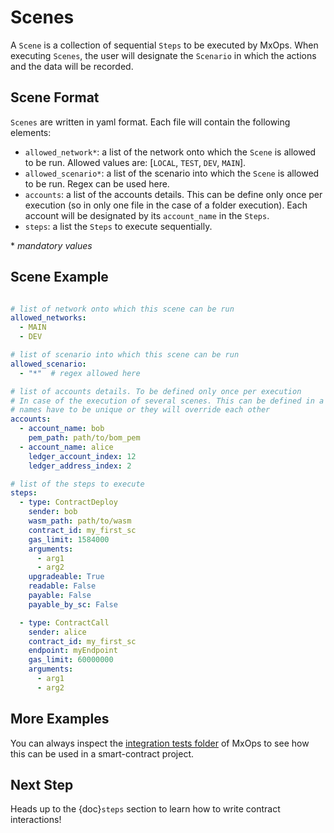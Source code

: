 # Scenes

A `Scene` is a collection of sequential `Steps` to be executed by MxOps.
When executing `Scenes`, the user will designate the `Scenario` in which the actions and the data will be recorded.

## Scene Format

`Scenes` are written in yaml format. Each file will contain the following elements:

- `allowed_network*`: a list of the network onto which the `Scene` is allowed to be run. Allowed values are: [`LOCAL`, `TEST`, `DEV`, `MAIN`].
- `allowed_scenario*`: a list of the scenario into which the `Scene` is allowed to be run. Regex can be used here.
- `accounts`: a list of the accounts details. This can be define only once per execution (so in only one file in the case of a folder execution). Each account will be designated by its `account_name` in the `Steps`.
- `steps`: a list the `Steps` to execute sequentially.

 \* *mandatory values*

## Scene Example

```yaml

# list of network onto which this scene can be run
allowed_networks:
  - MAIN
  - DEV

# list of scenario into which this scene can be run
allowed_scenario:
  - "*"  # regex allowed here

# list of accounts details. To be defined only once per execution
# In case of the execution of several scenes. This can be defined in a single file.
# names have to be unique or they will override each other
accounts:
  - account_name: bob
    pem_path: path/to/bom_pem
  - account_name: alice
    ledger_account_index: 12
    ledger_address_index: 2

# list of the steps to execute
steps:
  - type: ContractDeploy
    sender: bob
    wasm_path: path/to/wasm
    contract_id: my_first_sc
    gas_limit: 1584000
    arguments:
      - arg1
      - arg2
    upgradeable: True
    readable: False
    payable: False
    payable_by_sc: False

  - type: ContractCall
    sender: alice
    contract_id: my_first_sc
    endpoint: myEndpoint
    gas_limit: 60000000
    arguments:
      - arg1
      - arg2
```

## More Examples

You can always inspect the [integration tests folder](https://github.com/Catenscia/MxOps/tree/main/integration_tests) of MxOps to see how this can be used in a smart-contract project.

## Next Step

Heads up to the {doc}`steps` section to learn how to write contract interactions!
